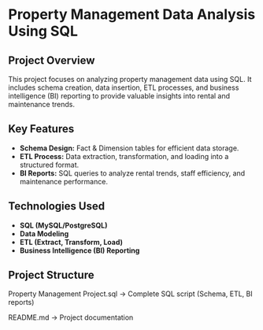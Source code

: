 # Property Management Data Analysis Using SQL

## Project Overview
This project focuses on analyzing property management data using SQL. It includes schema creation, data insertion, ETL processes, and business intelligence (BI) reporting to provide valuable insights into rental and maintenance trends.

## Key Features
-  **Schema Design:** Fact & Dimension tables for efficient data storage.
-  **ETL Process:** Data extraction, transformation, and loading into a structured format.
-  **BI Reports:** SQL queries to analyze rental trends, staff efficiency, and maintenance performance.

## Technologies Used
- **SQL (MySQL/PostgreSQL)**
- **Data Modeling**
- **ETL (Extract, Transform, Load)**
- **Business Intelligence (BI) Reporting**

## Project Structure

Property Management Project.sql → Complete SQL script (Schema, ETL, BI reports)


README.md → Project documentation
